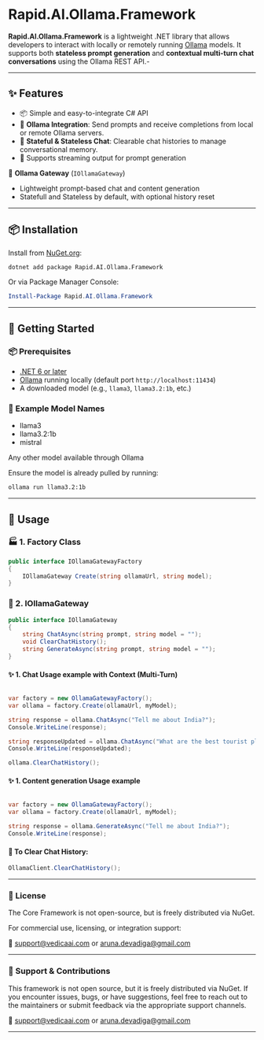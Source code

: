 ﻿# Rapid.AI.Ollama.Framework

**Rapid.AI.Ollama.Framework** is a lightweight .NET library that allows developers to interact with locally or remotely running [Ollama](https://ollama.com) models. It supports both **stateless prompt generation** and **contextual multi-turn chat conversations** using the Ollama REST API.-

---
## ✨ Features

- 📦 Simple and easy-to-integrate C# API
- 🤖 **Ollama Integration**: Send prompts and receive completions from local or remote Ollama servers.
- 🧼 **Stateful & Stateless Chat**: Clearable chat histories to manage conversational memory.
- 🔧 Supports streaming output for prompt generation

🤖 **Ollama Gateway** (`IOllamaGateway`)
  - Lightweight prompt-based chat and content generation
  - Statefull and Stateless by default, with optional history reset
---
## 📦 Installation

Install from [NuGet.org](https://www.nuget.org/packages/Rapid.AI.Ollama.Framework):

```bash
dotnet add package Rapid.AI.Ollama.Framework
```
Or via Package Manager Console:

```powershell
Install-Package Rapid.AI.Ollama.Framework
```
---

## 🚀 Getting Started

### 📦 Prerequisites

- [.NET 6 or later](https://dotnet.microsoft.com/)
- [Ollama](https://ollama.com) running locally (default port `http://localhost:11434`)
- A downloaded model (e.g., `llama3`, `llama3.2:1b`, etc.)

### 🧱 Example Model Names
- llama3
- llama3.2:1b
- mistral

Any other model available through Ollama

Ensure the model is already pulled by running:
```bash
ollama run llama3.2:1b
```
---
## 🧪 Usage

### 🏭 1. Factory Class
```csharp
public interface IOllamaGatewayFactory
{
    IOllamaGateway Create(string ollamaUrl, string model);
}
```
### 🤖 2. IOllamaGateway
```csharp
public interface IOllamaGateway
{
    string ChatAsync(string prompt, string model = "");
    void ClearChatHistory();
    string GenerateAsync(string prompt, string model = "");
}
```
#### ✨ 1. Chat Usage example with Context (Multi-Turn)
```csharp

var factory = new OllamaGatewayFactory();
var ollama = factory.Create(ollamaUrl, myModel);

string response = ollama.ChatAsync("Tell me about India?");
Console.WriteLine(response);

string responseUpdated = ollama.ChatAsync("What are the best tourist places?");
Console.WriteLine(responseUpdated);

ollama.ClearChatHistory();
```
#### ✨ 1. Content generation Usage example
```csharp

var factory = new OllamaGatewayFactory();
var ollama = factory.Create(ollamaUrl, myModel);

string response = ollama.GenerateAsync("Tell me about India?");
Console.WriteLine(response);
```
#### 🔄 To Clear Chat History:
```csharp
OllamaClient.ClearChatHistory();
```
---
### 📃 License
The Core Framework is not open-source, but is freely distributed via NuGet.

For commercial use, licensing, or integration support:

📧 support@vedicaai.com or aruna.devadiga@gmail.com

---

### 🙋 Support & Contributions
This framework is not open source, but it is freely distributed via NuGet.
If you encounter issues, bugs, or have suggestions, feel free to reach out to the maintainers or submit feedback via the appropriate support channels.

📧 support@vedicaai.com or aruna.devadiga@gmail.com

---
